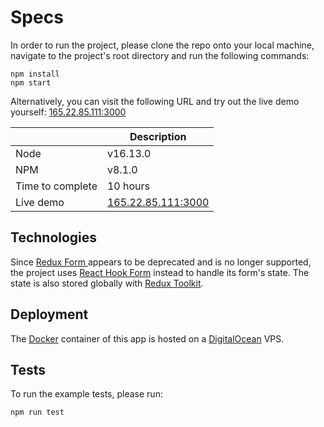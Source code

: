 # Specs

In order to run the project, please clone the repo onto your local machine, navigate to the project's root directory and run the following commands:

    npm install
    npm start

Alternatively, you can visit the following URL and try out the live demo yourself:
[165.22.85.111:3000](http://165.22.85.111:3000)

|                  | Description                                     |
| ---------------- | ----------------------------------------------- |
| Node             | v16.13.0                                        |
| NPM              | v8.1.0                                          |
| Time to complete | 10 hours                                        |
| Live demo        | [165.22.85.111:3000](http://165.22.85.111:3000) |

## Technologies

Since [Redux Form ](https://redux-form.com/8.3.0/) appears to be deprecated and is no longer supported, the project uses [React Hook Form](https://react-hook-form.com/) instead to handle its form's state. The state is also stored globally with [Redux Toolkit](https://redux-toolkit.js.org/).

## Deployment

The [Docker](https://www.docker.com/) container of this app is hosted on a [DigitalOcean](https://www.digitalocean.com/community) VPS.

## Tests

To run the example tests, please run:

    npm run test

